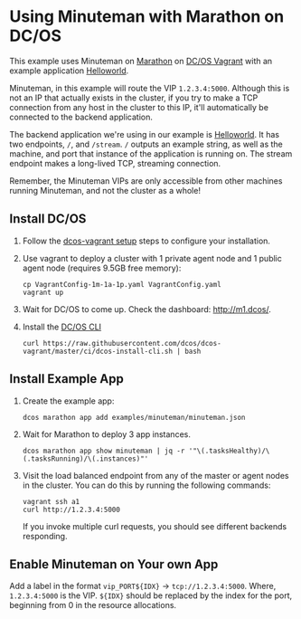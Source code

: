 # Using Minuteman with Marathon on DC/OS

This example uses Minuteman on [Marathon](https://mesosphere.github.io/marathon/) on [DC/OS Vagrant](https://github.com/dcos/dcos-vagrant) with an example application [Helloworld](https://github.com/mesosphere/helloworld).

Minuteman, in this example will route the VIP `1.2.3.4:5000`. Although this is not an IP that actually exists in the cluster, if you try to make a TCP connection from any host in the cluster to this IP, it'll automatically be connected to the backend application.

The backend application we're using in our example is [Helloworld](https://github.com/mesosphere/helloworld). It has two endpoints, `/`, and `/stream`. `/` outputs an example string, as well as the machine, and port that instance of the application is running on. The stream endpoint makes a long-lived TCP, streaming connection.

Remember, the Minuteman VIPs are only accessible from other machines running Minuteman, and not the cluster as a whole!

## Install DC/OS

1. Follow the [dcos-vagrant setup](https://github.com/dcos/dcos-vagrant#setup) steps to configure your installation.

1. Use vagrant to deploy a cluster with 1 private agent node and 1 public agent node (requires 9.5GB free memory):

    ```
    cp VagrantConfig-1m-1a-1p.yaml VagrantConfig.yaml
    vagrant up
    ```
1. Wait for DC/OS to come up. Check the dashboard: <http://m1.dcos/>.

1. Install the [DC/OS CLI](https://dcos.io/docs/latest/usage/cli/)

    ```
    curl https://raw.githubusercontent.com/dcos/dcos-vagrant/master/ci/dcos-install-cli.sh | bash
    ```



## Install Example App

1. Create the example app:

    ```
    dcos marathon app add examples/minuteman/minuteman.json
    ```
1. Wait for Marathon to deploy 3 app instances.

    ```
    dcos marathon app show minuteman | jq -r '"\(.tasksHealthy)/\(.tasksRunning)/\(.instances)"'
    ```
1. Visit the load balanced endpoint from any of the master or agent nodes in the cluster.
You can do this by running the following commands:

	```
	vagrant ssh a1
	curl http://1.2.3.4:5000
	```
	If you invoke multiple curl requests, you should see different backends responding.


## Enable Minuteman on Your own App
Add a label in the format `vip_PORT${IDX}` -> `tcp://1.2.3.4:5000`. Where, `1.2.3.4:5000` is the VIP. `${IDX}` should be replaced by the index for the port, beginning from 0 in the resource allocations.
